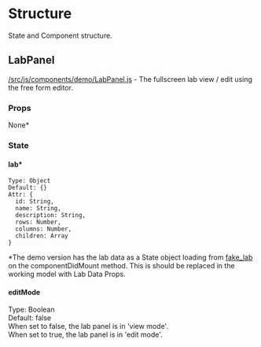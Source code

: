 # Structure
State and Component structure.


## LabPanel
[/src/js/components/demo/LabPanel.js](https://github.com/biobricks/bionet-new/blob/master/src/js/components/demo/LabPanel.js) - The fullscreen lab view / edit using the free form editor.

### Props
None*  

### State

#### lab*
```
Type: Object  
Default: {}  
Attr: {  
  id: String,  
  name: String,  
  description: String,
  rows: Number,  
  columns: Number,  
  children: Array
}  
```
*The demo version has the lab data as a State object loading from [fake_lab](https://github.com/biobricks/bionet-new/blob/master/src/js/fake_lab.js) on the componentDidMount method. This is should be replaced in the working model with Lab Data Props.

#### editMode
Type: Boolean  
Default: false  
When set to false, the lab panel is in 'view mode'.  
When set to true, the lab panel is in 'edit mode'.